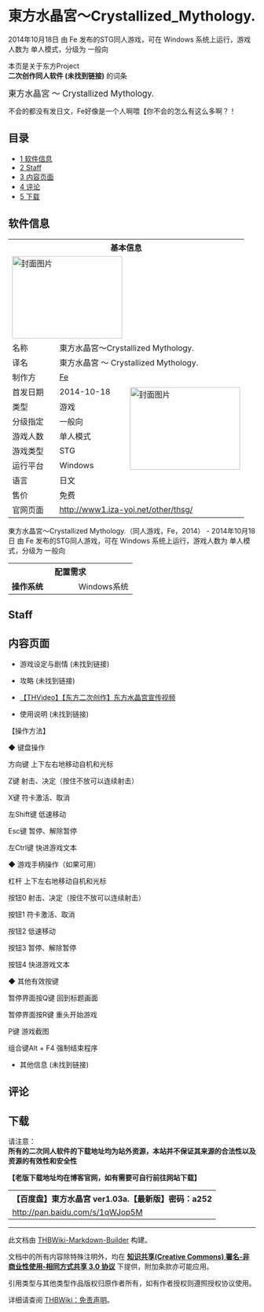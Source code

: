 # 東方水晶宮～Crystallized_Mythology.

<!-- source html: G:\repos\THBWiki-Markdown-Builder\THBWikiMarkdown\Temp\main\9\9c\ns0%3A%E6%9D%B1%E6%96%B9%E6%B0%B4%E6%99%B6%E5%AE%AE%EF%BD%9ECrystallized_Mythology%2E.html -->

2014年10月18日 由 Fe  发布的STG同人游戏，可在 Windows 系统上运行，游戏人数为 单人模式，分级为 一般向

本页是关于东方Project  
 **二次创作同人软件 (未找到链接)** 的词条
  
<big> 東方水晶宮 ～ Crystallized Mythology. </big>  

不会的都没有发日文，Fe好像是一个人啊喂【你不会的怎么有这么多啊？！
  


## 目录

- [1 软件信息](#软件信息)
- [2 Staff](#Staff)
- [3 内容页面](#内容页面)
- [4 评论](#评论)
- [5 下载](#下载)





## 软件信息

<table><tbody><tr><th colspan="3">基本信息</th></tr><tr><td class="cover-artwork-mobile" colspan="2"><a href="./文件-東方水晶宮～Crystallized_Mythology.封面.jpg.md" class="image" title="封面图片"><img alt="封面图片" src="https://upload.thwiki.cc/thumb/e/e5/%E6%9D%B1%E6%96%B9%E6%B0%B4%E6%99%B6%E5%AE%AE%EF%BD%9ECrystallized_Mythology.%E5%B0%81%E9%9D%A2.jpg/224px-%E6%9D%B1%E6%96%B9%E6%B0%B4%E6%99%B6%E5%AE%AE%EF%BD%9ECrystallized_Mythology.%E5%B0%81%E9%9D%A2.jpg" decoding="async" loading="lazy" width="224" height="168" srcset="https://upload.thwiki.cc/thumb/e/e5/%E6%9D%B1%E6%96%B9%E6%B0%B4%E6%99%B6%E5%AE%AE%EF%BD%9ECrystallized_Mythology.%E5%B0%81%E9%9D%A2.jpg/336px-%E6%9D%B1%E6%96%B9%E6%B0%B4%E6%99%B6%E5%AE%AE%EF%BD%9ECrystallized_Mythology.%E5%B0%81%E9%9D%A2.jpg 1.5x, https://upload.thwiki.cc/thumb/e/e5/%E6%9D%B1%E6%96%B9%E6%B0%B4%E6%99%B6%E5%AE%AE%EF%BD%9ECrystallized_Mythology.%E5%B0%81%E9%9D%A2.jpg/448px-%E6%9D%B1%E6%96%B9%E6%B0%B4%E6%99%B6%E5%AE%AE%EF%BD%9ECrystallized_Mythology.%E5%B0%81%E9%9D%A2.jpg 2x" data-file-width="512" data-file-height="384"></a></td>
</tr><tr><td class="label">名称</td><td colspan="2"> 東方水晶宮～Crystallized Mythology. </td></tr><tr><td class="label">译名</td><td colspan="2"> 東方水晶宮 ～ Crystallized Mythology. </td></tr><tr><td class="label">制作方</td><td><a href="/index.php?title=Fe&amp;action=edit&amp;redlink=1" class="new" title="Fe（页面不存在）">Fe</a></td><td class="cover-artwork" rowspan="8" style="min-width:224px;"><a href="./文件-東方水晶宮～Crystallized_Mythology.封面.jpg.md" class="image" title="封面图片"><img alt="封面图片" src="https://upload.thwiki.cc/thumb/e/e5/%E6%9D%B1%E6%96%B9%E6%B0%B4%E6%99%B6%E5%AE%AE%EF%BD%9ECrystallized_Mythology.%E5%B0%81%E9%9D%A2.jpg/224px-%E6%9D%B1%E6%96%B9%E6%B0%B4%E6%99%B6%E5%AE%AE%EF%BD%9ECrystallized_Mythology.%E5%B0%81%E9%9D%A2.jpg" decoding="async" loading="lazy" width="224" height="168" srcset="https://upload.thwiki.cc/thumb/e/e5/%E6%9D%B1%E6%96%B9%E6%B0%B4%E6%99%B6%E5%AE%AE%EF%BD%9ECrystallized_Mythology.%E5%B0%81%E9%9D%A2.jpg/336px-%E6%9D%B1%E6%96%B9%E6%B0%B4%E6%99%B6%E5%AE%AE%EF%BD%9ECrystallized_Mythology.%E5%B0%81%E9%9D%A2.jpg 1.5x, https://upload.thwiki.cc/thumb/e/e5/%E6%9D%B1%E6%96%B9%E6%B0%B4%E6%99%B6%E5%AE%AE%EF%BD%9ECrystallized_Mythology.%E5%B0%81%E9%9D%A2.jpg/448px-%E6%9D%B1%E6%96%B9%E6%B0%B4%E6%99%B6%E5%AE%AE%EF%BD%9ECrystallized_Mythology.%E5%B0%81%E9%9D%A2.jpg 2x" data-file-width="512" data-file-height="384"></a></td>
</tr><tr><td class="label">首发日期</td><td>2014-10-18</td></tr><tr><td class="label">类型</td><td>游戏</td></tr><tr><td class="label">分级指定</td><td>一般向</td></tr><tr><td class="label">游戏人数</td><td>单人模式</td></tr><tr><td class="label">游戏类型</td><td>STG</td></tr><tr><td class="label">运行平台</td><td>Windows</td></tr><tr><td class="label">语言</td><td>日文</td></tr><tr><td class="label">售价</td><td>免费</td></tr>
<tr><td class="label">官网页面</td><td colspan="2"><a rel="nofollow" class="external free" href="http://www1.iza-yoi.net/other/thsg/">http://www1.iza-yoi.net/other/thsg/</a></td></tr></tbody></table>

東方水晶宮～Crystallized Mythology.（同人游戏，Fe，2014） - 2014年10月18日 由 Fe  发布的STG同人游戏，可在 Windows 系统上运行，游戏人数为 单人模式，分级为 一般向
  
  

  


<table>
<tbody><tr><th colspan="2">配置需求</th></tr>
<tr><td style="width:120px;padding-left:7px;"><b>操作系统</b></td><td>Windows系统</td></tr>
</tbody></table>



## Staff

## 内容页面
- 游戏设定与剧情 (未找到链接)

- 攻略 (未找到链接)
- [【THVideo】【东方二次创作】东方水晶宫宣传视频](http://thvideo.tv/v/th2695/)
- 使用说明 (未找到链接)

  
【操作方法】  
 
◆ 键盘操作  

方向键     上下左右地移动自机和光标  

Z键        射击、决定（按住不放可以连续射击）  

X键        符卡激活、取消  

左Shift键  低速移动  

Esc键      暂停、解除暂停  

左Ctrl键   快进游戏文本  

◆ 游戏手柄操作（如果可用）  

杠杆       上下左右地移动自机和光标  

按钮0      射击、决定（按住不放可以连续射击）  

按钮1      符卡激活、取消  

按钮2      低速移动  

按钮3      暂停、解除暂停  

按钮4      快进游戏文本  

◆ 其他有效按键  

暂停界面按Q键	回到标题画面  
 
暂停界面按R键	重头开始游戏  

P键             游戏截图  

组合键Alt + F4	强制结束程序  
 
  

- 其他信息 (未找到链接)


## 评论

## 下载
  
请注意：  
 **所有的二次同人软件的下载地址均为站外资源，本站并不保证其来源的合法性以及资源的有效性和安全性**   

 **【老版下载地址均在博客官网，如有需要可自行前往网站下载】** 
  


<table>

<tbody><tr>
<th>【百度盘】東方水晶宮 ver1.03a.【最新版】密码：a252
</th></tr>
<tr>
<td><a rel="nofollow" class="external free" href="http://pan.baidu.com/s/1qWJop5M">http://pan.baidu.com/s/1qWJop5M</a>
</td></tr></tbody></table>







---

此文档由 [THBWiki-Markdown-Builder](https://github.com/Delsin-Yu/THBWiki-Markdown-Builder) 构建。

文档中的所有内容除特殊注明外，均在 [**知识共享(Creative Commons) 署名-非商业性使用-相同方式共享 3.0 协议**](https://creativecommons.org/licenses/by-sa/3.0/deed.zh-hans) 下提供，附加条款亦可能应用。

引用类型与其他类型作品版权归原作者所有，如有作者授权则遵照授权协议使用。

详细请查阅 [THBWiki：免责声明](https://thbwiki.cc/THBWiki:%E5%85%8D%E8%B4%A3%E5%A3%B0%E6%98%8E)。

